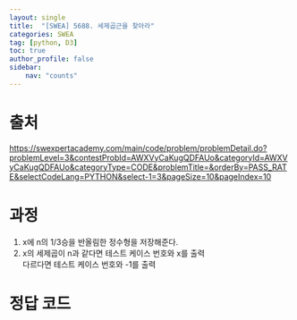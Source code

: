 ```yaml
---
layout: single
title:  "[SWEA] 5688. 세제곱근을 찾아라"
categories: SWEA
tag: [python, D3]
toc: true
author_profile: false
sidebar:
    nav: "counts"
---
```


# 출처
<https://swexpertacademy.com/main/code/problem/problemDetail.do?problemLevel=3&contestProbId=AWXVyCaKugQDFAUo&categoryId=AWXVyCaKugQDFAUo&categoryType=CODE&problemTitle=&orderBy=PASS_RATE&selectCodeLang=PYTHON&select-1=3&pageSize=10&pageIndex=10>


  
  
# 과정
1. x에 n의 1/3승을 반올림한 정수형을 저장해준다.
2. x의 세제곱이 n과 같다면 테스트 케이스 번호와 x를 출력  
다르다면 테스트 케이스 번호와 -1를 출력  

  



  



# 정답 코드
<script src="https://gist.github.com/kghees/0589e6200e70eadf165370c0201655e3.js"></script>
      